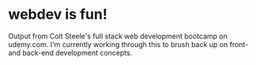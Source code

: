 # webdev is fun!

Output from Colt Steele's full stack web development bootcamp on udemy.com.
I'm currently working through this to brush back up on front- and back-end
development concepts.
